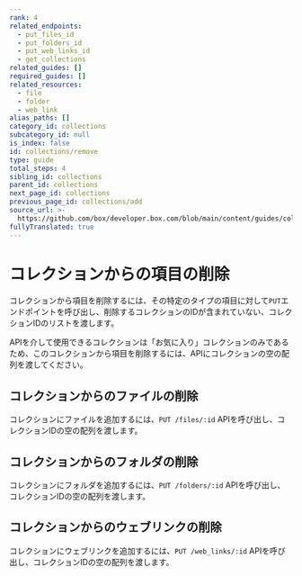 ```yaml
---
rank: 4
related_endpoints:
  - put_files_id
  - put_folders_id
  - put_web_links_id
  - get_collections
related_guides: []
required_guides: []
related_resources:
  - file
  - folder
  - web_link
alias_paths: []
category_id: collections
subcategory_id: null
is_index: false
id: collections/remove
type: guide
total_steps: 4
sibling_id: collections
parent_id: collections
next_page_id: collections
previous_page_id: collections/add
source_url: >-
  https://github.com/box/developer.box.com/blob/main/content/guides/collections/remove.md
fullyTranslated: true
---
```

# コレクションからの項目の削除

コレクションから項目を削除するには、その特定のタイプの項目に対して`PUT`エンドポイントを呼び出し、削除するコレクションのIDが含まれていない、コレクションIDのリストを渡します。

<Message warning>

APIを介して使用できるコレクションは「お気に入り」コレクションのみであるため、このコレクションから項目を削除するには、APIにコレクションの空の配列を渡してください。

</Message>

## コレクションからのファイルの削除

コレクションにファイルを追加するには、`PUT /files/:id` APIを呼び出し、コレクションIDの空の配列を渡します。

<Samples id="put_files_id" variant="remove_from_collection">

</Samples>

## コレクションからのフォルダの削除

コレクションにフォルダを追加するには、`PUT /folders/:id` APIを呼び出し、コレクションIDの空の配列を渡します。

<Samples id="put_folders_id" variant="remove_from_collection">

</Samples>

## コレクションからのウェブリンクの削除

コレクションにウェブリンクを追加するには、`PUT /web_links/:id` APIを呼び出し、コレクションIDの空の配列を渡します。

<Samples id="put_web_links_id" variant="remove_from_collection">

</Samples>

